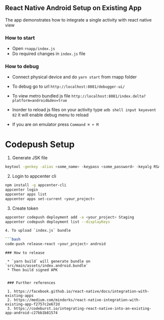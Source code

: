 ## React Native Android Setup on Existing App

The app demonstrates how to integrate a single activity with react native view

### How to start

* Open `rnapp/index.js`
* Do required changes in `index.js` file


### How to debug
 * Connect physical device and do `yarn start` from rnapp folder
 * To debug go to url `http://localhost:8081/debugger-ui/`

 * To view metro bundled js file `http://localhost:8081/index.delta?platform=android&dev=true`

 * Inorder to reload js files on your activity
 type `adb shell input keyevent 82` it will enable debug menu to reload

 * If you are on emulator press `Command ⌘ + M`

# Codepush Setup

1. Generate JSK file

```bash
keytool -genkey -alias <some_name> -keypass <some_password> -keyalg RSA -keystore codepushandroid.jks
```

2. Login to appcenter cli

```bash
npm install -g appcenter-cli
appcenter login
appcenter apps list
appcenter apps set-current <your_project>
```

3. Create token 

```bash
appcenter codepush deployment add -a <your_project> Staging
appcenter codepush deployment list --displayKeys

4. To upload `index.js` bundle 

```bash
code-push release-react <your_project> android

```

```
### How to release

 * `yarn build` will generate bundle on `src/main/assets/index.android.bundle`
 * Then build signed APK


 ### Further references

 1. https://facebook.github.io/react-native/docs/integration-with-existing-apps
 2. https://medium.com/mindorks/react-native-integration-with-existing-app-f2757c2e672d
 3. https://codeburst.io/integrating-react-native-into-an-existing-app-android-c27bb1b81574
